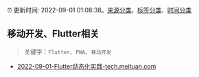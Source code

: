 :alarm_clock: 更新时间: 2022-09-01 01:08:38。[来源分类](../README.md)、[标签分类](../TAGS.md)、[时间分类](../TIMELINE.md)

## 移动开发、Flutter相关


> 关键字：`Flutter`、`PWA`、`移动开发`



- [2022-09-01-Flutter动态化实践-tech.meituan.com](https://blogread.cn/news/go.php?idItem=15369&url=https%3A%2F%2Ftech.meituan.com%2F2020%2F06%2F23%2Fmeituan-flutter-flap.html%3Fcomefrom%3Dhttps%253A%252F%252Fblogread.cn%252Fnews%252F) 